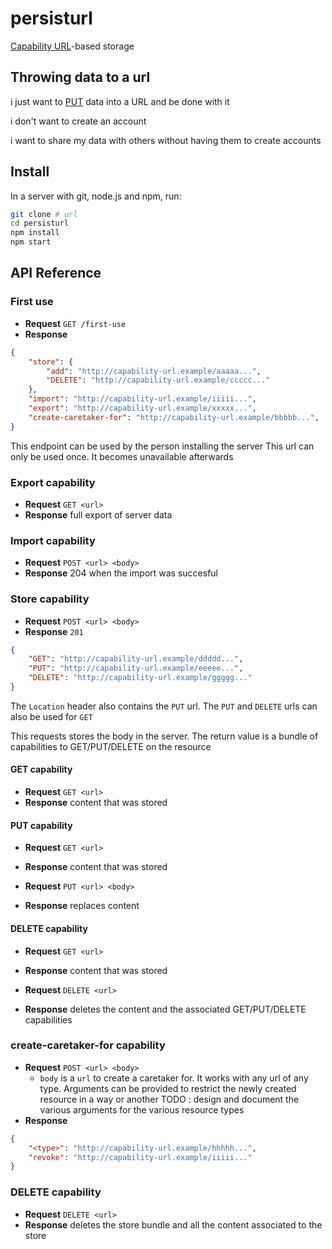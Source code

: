 # persisturl

[Capability URL](https://w3ctag.github.io/capability-urls/)-based storage

## Throwing data to a url

i just want to [PUT](https://developer.mozilla.org/en-US/docs/Web/HTTP/Methods/PUT) data into a URL and be done with it

i don't want to create an account

i want to share my data with others without having them to create accounts


## Install

In a server with git, node.js and npm, run:

```sh
git clone # url
cd persisturl
npm install
npm start
```

## API Reference

### First use

- **Request** `GET /first-use`
- **Response**
```json
{
    "store": {
        "add": "http://capability-url.example/aaaaa...",
        "DELETE": "http://capability-url.example/ccccc..."
    },
    "import": "http://capability-url.example/iiiii...",
    "export": "http://capability-url.example/xxxxx...",
    "create-caretaker-for": "http://capability-url.example/bbbbb...",
}
```

This endpoint can be used by the person installing the server
This url can only be used once. It becomes unavailable afterwards

### Export capability

- **Request** `GET <url>`
- **Response** full export of server data


### Import capability

- **Request** `POST <url> <body>`
- **Response** 204 when the import was succesful


### Store capability

- **Request** `POST <url> <body>`
- **Response**
`201`
```json
{
    "GET": "http://capability-url.example/ddddd...",
    "PUT": "http://capability-url.example/eeeee...",
    "DELETE": "http://capability-url.example/ggggg..."
}
```
The `Location` header also contains the `PUT` url. The `PUT` and `DELETE` urls can also be used for `GET`

This requests stores the body in the server. The return value is a bundle of capabilities to GET/PUT/DELETE on the resource


#### GET capability

- **Request** `GET <url>`
- **Response** content that was stored


#### PUT capability

- **Request** `GET <url>`
- **Response** content that was stored

- **Request** `PUT <url> <body>`
- **Response** replaces content


#### DELETE capability

- **Request** `GET <url>`
- **Response** content that was stored

- **Request** `DELETE <url>`
- **Response** deletes the content and the associated GET/PUT/DELETE capabilities


### create-caretaker-for capability

- **Request** `POST <url> <body>`
    - `body` is a `url` to create a caretaker for. It works with any url of any type. Arguments can be provided to restrict the newly created resource in a way or another
    TODO : design and document the various arguments for the various resource types
- **Response**
```json
{
    "<type>": "http://capability-url.example/hhhhh...",
    "revoke": "http://capability-url.example/iiiii..."
}
```


### DELETE capability

- **Request** `DELETE <url>`
- **Response** deletes the store bundle and all the content associated to the store